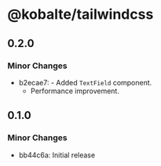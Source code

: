 # @kobalte/tailwindcss

## 0.2.0

### Minor Changes

- b2ecae7: - Added `TextField` component.
  - Performance improvement.

## 0.1.0

### Minor Changes

- bb44c6a: Initial release

